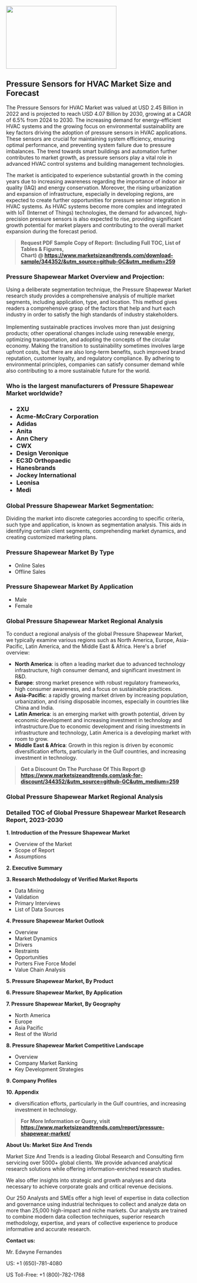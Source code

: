 <p><img class="alignnone size-medium wp-image-20088" src="https://ffe5etoiles.com/wp-content/uploads/2024/12/MST1-300x171.png" alt="" width="300" height="171" /></p><h2>Pressure Sensors for HVAC Market Size and Forecast</h2><p>The Pressure Sensors for HVAC Market was valued at USD 2.45 Billion in 2022 and is projected to reach USD 4.07 Billion by 2030, growing at a CAGR of 6.5% from 2024 to 2030. The increasing demand for energy-efficient HVAC systems and the growing focus on environmental sustainability are key factors driving the adoption of pressure sensors in HVAC applications. These sensors are crucial for maintaining system efficiency, ensuring optimal performance, and preventing system failure due to pressure imbalances. The trend towards smart buildings and automation further contributes to market growth, as pressure sensors play a vital role in advanced HVAC control systems and building management technologies.</p><p>The market is anticipated to experience substantial growth in the coming years due to increasing awareness regarding the importance of indoor air quality (IAQ) and energy conservation. Moreover, the rising urbanization and expansion of infrastructure, especially in developing regions, are expected to create further opportunities for pressure sensor integration in HVAC systems. As HVAC systems become more complex and integrated with IoT (Internet of Things) technologies, the demand for advanced, high-precision pressure sensors is also expected to rise, providing significant growth potential for market players and contributing to the overall market expansion during the forecast period.</p></p><blockquote id="" class=""><strong>Request PDF Sample Copy of Report: (Including Full TOC, List of Tables &amp; Figures, Chart)&nbsp;@&nbsp;<strong><a href="https://www.marketsizeandtrends.com/download-sample/344352/&utm_source=github-GC&utm_medium=259" target="_blank">https://www.marketsizeandtrends.com/download-sample/344352/&utm_source=github-GC&utm_medium=259</a></strong></strong></blockquote><h3 id="" class="">Pressure Shapewear Market&nbsp;Overview and Projection:</h3><p id="" class="">Using a deliberate segmentation technique, the Pressure Shapewear Market research study provides a comprehensive analysis of multiple market segments, including application, type, and location. This method gives readers a comprehensive grasp of the factors that help and hurt each industry in order to satisfy the high standards of industry stakeholders. <br /> <br />Implementing sustainable practices involves more than just designing products; other operational changes include using renewable energy, optimizing transportation, and adopting the concepts of the circular economy. Making the transition to sustainability sometimes involves large upfront costs, but there are also long-term benefits, such improved brand reputation, customer loyalty, and regulatory compliance. By adhering to environmental principles, companies can satisfy consumer demand while also contributing to a more sustainable future for the world.</p><h3 id="" class="">Who is the largest manufacturers of&nbsp;Pressure Shapewear Market worldwide?</h3><h3 class=""><p><ul><li>2XU </li><li> Acme-McCrary Corporation </li><li> Adidas </li><li> Anita </li><li> Ann Chery </li><li> CWX </li><li> Design Veronique </li><li> EC3D Orthopaedic </li><li> Hanesbrands </li><li> Jockey International </li><li> Leonisa </li><li> Medi</li></ul></p></h3><h3 id="" class="">Global&nbsp;Pressure Shapewear Market Segmentation:</h3><p id="" class="">Dividing the market into discrete categories according to specific criteria, such type and application, is known as segmentation analysis. This aids in identifying certain client segments, comprehending market dynamics, and creating customized marketing plans.</p><h3 id="" class="">Pressure Shapewear Market&nbsp;By Type</h3><p><p><ul><li>Online Sales</li><li> Offline Sales</p></li></ul></p></p><h3 id="" class="">Pressure Shapewear Market&nbsp;By Application</h3><p class=""><p><ul><li>Male</li><li> Female</li></ul></p></p><h3 id="" class="">Global Pressure Shapewear Market Regional Analysis</h3><p id="" class="">To conduct a regional analysis of the global Pressure Shapewear Market, we typically examine various regions such as North America, Europe, Asia-Pacific, Latin America, and the Middle East &amp; Africa. Here's a brief overview:</p><ul><li><strong>North America</strong>: is often a leading market due to advanced technology infrastructure, high consumer demand, and significant investment in R&amp;D.</li><li><strong>Europe</strong>: strong market presence with robust regulatory frameworks, high consumer awareness, and a focus on sustainable practices.</li><li><strong>Asia-Pacific</strong>: a rapidly growing market driven by increasing population, urbanization, and rising disposable incomes, especially in countries like China and India.</li><li><strong>Latin America</strong>: is an emerging market with growth potential, driven by economic development and increasing investment in technology and infrastructure.Due to economic development and rising investments in infrastructure and technology, Latin America is a developing market with room to grow.</li><li><strong>Middle East &amp; Africa</strong>: Growth in this region is driven by economic diversification efforts, particularly in the Gulf countries, and increasing investment in technology.</li></ul><blockquote id="" class=""><strong>Get a Discount On The Purchase Of This Report @ <strong><a href="https://www.marketsizeandtrends.com/ask-for-discount/344352/&utm_source=github-GC&utm_medium=259" target="_blank">https://www.marketsizeandtrends.com/ask-for-discount/344352/&utm_source=github-GC&utm_medium=259</a></strong></strong></blockquote><h3 id="" class="">Global Pressure Shapewear Market Regional Analysis</h3><h3 id="" class="">Detailed TOC of Global Pressure Shapewear Market Research Report, 2023-2030</h3><p id="" class=""><strong>1. Introduction of the Pressure Shapewear Market</strong></p><ul><li>Overview of the Market</li><li>Scope of Report</li><li>Assumptions</li></ul><p id="" class=""><strong>2. Executive Summary</strong></p><p id="" class=""><strong>3. Research Methodology of Verified Market Reports</strong></p><ul><li>Data Mining</li><li>Validation</li><li>Primary Interviews</li><li>List of Data Sources</li></ul><p id="" class=""><strong>4. Pressure Shapewear Market Outlook</strong></p><ul><li>Overview</li><li>Market Dynamics</li><li>Drivers</li><li>Restraints</li><li>Opportunities</li><li>Porters Five Force Model</li><li>Value Chain Analysis</li></ul><p id="" class=""><strong>5. Pressure Shapewear Market, By Product</strong></p><p id="" class=""><strong>6. Pressure Shapewear Market, By Application</strong></p><p id="" class=""><strong>7. Pressure Shapewear Market, By Geography</strong></p><ul><li>North America</li><li>Europe</li><li>Asia Pacific</li><li>Rest of the World</li></ul><p id="" class=""><strong>8. Pressure Shapewear Market Competitive Landscape</strong></p><ul><li>Overview</li><li>Company Market Ranking</li><li>Key Development Strategies</li></ul><p id="" class=""><strong>9. Company Profiles</strong></p><p id="" class=""><strong>10. Appendix</strong></p><ul><li>diversification efforts, particularly in the Gulf countries, and increasing investment in technology.</li></ul><blockquote id="" class=""><strong>For More Information or Query, visit <strong><strong><a href="https://www.marketsizeandtrends.com/report/pressure-shapewear-market/" target="_blank">https://www.marketsizeandtrends.com/report/pressure-shapewear-market/</a></strong></strong></strong></blockquote><p id="" class=""><strong>About Us: Market Size And Trends</strong></p><p id="" class="">Market Size And Trends is a leading Global Research and Consulting firm servicing over 5000+ global clients. We provide advanced analytical research solutions while offering information-enriched research studies.</p><p id="" class="">We also offer insights into strategic and growth analyses and data necessary to achieve corporate goals and critical revenue decisions.</p><p id="" class="">Our 250 Analysts and SMEs offer a high level of expertise in data collection and governance using industrial techniques to collect and analyze data on more than 25,000 high-impact and niche markets. Our analysts are trained to combine modern data collection techniques, superior research methodology, expertise, and years of collective experience to produce informative and accurate research.</p><p id="" class=""><strong>Contact us:</strong></p><p id="" class="">Mr. Edwyne Fernandes</p><p id="" class="">US: +1 (650)-781-4080</p><p id="" class="">US Toll-Free: +1 (800)-782-1768</p>
